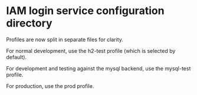 # IAM login service configuration directory

Profiles are now split in separate files for clarity.

For normal development, use the h2-test profile (which is selected by default).

For development and testing against the mysql backend, use the mysql-test
profile.

For production, use the prod profile.
